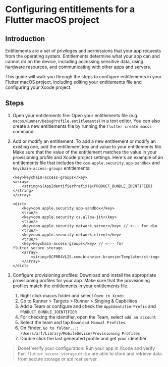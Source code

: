 # Configuring entitlements for a Flutter macOS project

## Introduction

Entitlements are a set of privileges and permissions that your app requests from the operating system. Entitlements determine what your app can and cannot do on the device, including accessing sensitive data, using hardware resources, and communicating with other apps and servers.

This guide will walk you through the steps to configure entitlements in your Flutter macOS project, including editing your entitlements file and configuring your Xcode project.

## Steps

1. Open your entitlements file: Open your entitlements file (e.g. `macos/Runner/DebugProfile.entitlements`) in a text editor. You can also create a new entitlements file by running the `flutter create macos` command.

2. Add or modify an entitlement: To add a new entitlement or modify an existing one, add the entitlement key and value to your entitlements file. Make sure that the value of the entitlement matches the value in your provisioning profile and Xcode project settings. Here's an example of an entitlements file that includes the `com.apple.security.app-sandbox` and `keychain-access-groups` entitlements:

    ```entitlements
    <key>keychain-access-groups</key>
    <array>
        <string>$(AppIdentifierPrefix)$(PRODUCT_BUNDLE_IDENTIFIER)</string>
    </array>
    ```

    ```entitlements
    <dict>
        <key>com.apple.security.app-sandbox</key>
        <true/>
        <key>com.apple.security.cs.allow-jit</key>
        <true/>
        <key>com.apple.security.network.server</key> // <--- for dio
        <true/>
        <key>com.apple.security.network.client</key>
        <true/>
        <key>keychain-access-groups</key> // <--- for flutter_secure_storage
        <array>
            <string>5CFRR4VL25.com.branvier.branvierTemplate</string> 
        </array>
    </dict>
    ```

3. Configure provisioning profiles: Download and install the appropriate provisioning profiles for your app. Make sure that the provisioning profiles match the entitlements in your entitlements file.

    1. Right click macos folder and select `Open in Xcode`
    2. Go to Runner > Targets > Runner > Singing & Capbilities
    3. Add a Team or configure and check the `AppIdentifierPrefix` and `PRODUCT_BUNDLE_IDENTIFIER`
    4. For checking the identifier, open the Team, select `add an account`
    5. Select the team and tap `Download Manual Profiles`.
    6. On Finder, `Go to folder...`: `/Users/art/Library/MobileDevice/Provisioning Profiles`
    7. Double click the last generated profile and get your identifier.

> Done! Verify your configuration: Run your app in Xcode and verify that `flutter_secure_storage` or `dio` are able to store and retrieve data from secure storage or api rest server.
